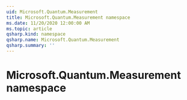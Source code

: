 ```yaml
---
uid: Microsoft.Quantum.Measurement
title: Microsoft.Quantum.Measurement namespace
ms.date: 11/20/2020 12:00:00 AM
ms.topic: article
qsharp.kind: namespace
qsharp.name: Microsoft.Quantum.Measurement
qsharp.summary: ''
---
```


# Microsoft.Quantum.Measurement namespace



